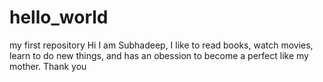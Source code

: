 # hello_world
my first repository
Hi I am Subhadeep, I like to read books, watch movies, learn to do new things, and has an obession to become a perfect like my mother.
Thank you

